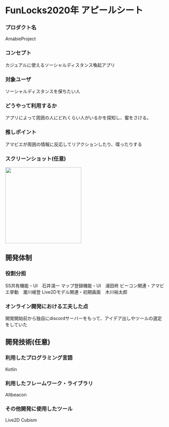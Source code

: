 # FunLocks2020年 アピールシート

### プロダクト名
AmabieProject

### コンセプト
カジュアルに使えるソーシャルディスタンス喚起アプリ

### 対象ユーザ
ソーシャルディスタンスを保ちたい人

### どうやって利用するか
アプリによって周囲の人にどれくらい人がいるかを探知し、蜜をさける。

### 推しポイント
アマビエが周囲の情報に反応してリアクションしたり、喋ったりする

### スクリーンショット(任意)

<span>
<img src="https://user-images.githubusercontent.com/17905349/102667875-d4d8a100-41cd-11eb-8bce-4410ca49a3ac.png" width="240">
</span>

## 開発体制
### 役割分担
SS共有機能・UI　石井滉一
マップ登録機能・UI　浦田柊
ビーコン関連・アマビエ挙動　瀧川崚登
Live2Dモデル関連・初期画面　木川裕太郎

### オンライン開発における工夫した点
開発開始前から独自にdiscordサーバーをもって、アイデア出しやツールの選定をしていた

## 開発技術(任意)
### 利用したプログラミング言語
Kotlin

### 利用したフレームワーク・ライブラリ
Altbeacon

### その他開発に使用したツール
Live2D Cubism
